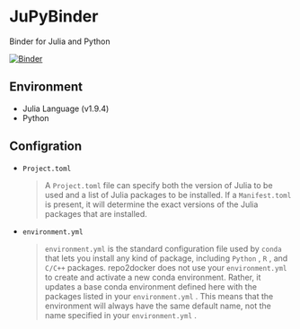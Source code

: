 # JuPyBinder 

Binder for Julia and Python 

[![Binder](https://mybinder.org/badge_logo.svg)](https://mybinder.org/v2/gh/ZenanH/JuPyBinder/main?urlpath=lab)

## Environment

* Julia Language (v1.9.4)
* Python

## Configration 

* `Project.toml`

   > A `Project.toml` file can specify both the version of Julia to be used and a list of Julia packages to be installed. If a `Manifest.toml` is present, it will determine the exact versions of the Julia packages that are installed.

* `environment.yml`

   > `environment.yml` is the standard configuration file used by `conda` that lets you install any kind of package, including `Python` , `R` , and `C/C++` packages. repo2docker does not use your `environment.yml` to create and activate a new conda environment. Rather, it updates a base conda environment defined here with the packages listed in your `environment.yml` . This means that the environment will always have the same default name, not the name specified in your `environment.yml` .
